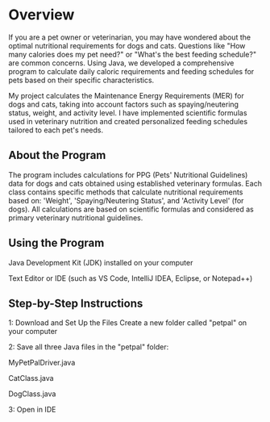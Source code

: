 # Overview
If you are a pet owner or veterinarian, you may have wondered about the optimal nutritional requirements for dogs and cats. Questions like "How many calories does my pet need?" or "What's the best feeding schedule?" are common concerns. Using Java, we developed a comprehensive program to calculate daily caloric requirements and feeding schedules for pets based on their specific characteristics.

My project calculates the Maintenance Energy Requirements (MER) for dogs and cats, taking into account factors such as spaying/neutering status, weight, and activity level. I have implemented scientific formulas used in veterinary nutrition and created personalized feeding schedules tailored to each pet's needs.

## About the Program
The program includes calculations for PPG (Pets' Nutritional Guidelines) data for dogs and cats obtained using established veterinary formulas. Each class contains specific methods that calculate nutritional requirements based on: 'Weight', 'Spaying/Neutering Status', and 'Activity Level' (for dogs). All calculations are based on scientific formulas and considered as primary veterinary nutritional guidelines.

## Using the Program
Java Development Kit (JDK) installed on your computer

Text Editor or IDE (such as VS Code, IntelliJ IDEA, Eclipse, or Notepad++)

## Step-by-Step Instructions
1: Download and Set Up the Files
Create a new folder called "petpal" on your computer

2: Save all three Java files in the "petpal" folder:

  MyPetPalDriver.java
  
  CatClass.java
  
  DogClass.java

3: Open in IDE



